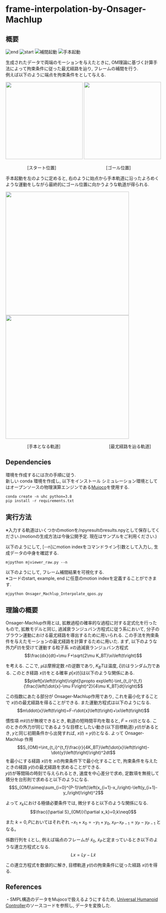 
# **frame-interpolation-by-Onsager-Machlup**

## 概要 
![end](https://github.com/rimao-uni/Frame-interpolation-by-OM-theory/assets/117995370/14266795-9c37-4d94-8e70-0e7be0be8fe4)
![start](https://github.com/rimao-uni/Frame-interpolation-by-OM-theory/assets/117995370/23aa5926-fb31-49d1-8201-6d218ca93aab)
![補間起動](https://github.com/rimao-uni/Frame-interpolation-by-OM-theory/assets/117995370/08a3790c-cadc-4e9c-8f1e-642f340db244)
![手本起動](https://github.com/rimao-uni/Frame-interpolation-by-OM-theory/assets/117995370/58fa6976-06cf-4037-874f-4cf4a8512a58)

生成されたデータで両端のモーションを与えたときに, OM理論に基づく計算手法によって拘束条件に従った最尤経路を辿り, フレームの補間を行う.  
例えば以下のように端点を拘束条件をとして与える.  

<img src="https://github.com/rimao-uni/Frame-interpolation-by-OM-theory/assets/117995370/23aa5926-fb31-49d1-8201-6d218ca93aab" height="250">
<img src="https://github.com/rimao-uni/Frame-interpolation-by-OM-theory/assets/117995370/14266795-9c37-4d94-8e70-0e7be0be8fe4" height="250">

　　　　　[スタート位置]　　　　　　　 　　　　  [ゴール位置]　　　　　　　　　　

手本起動を左のように定めると, 右のように始点から手本軌道に沿ったよろめくような運動をしながら最終的にゴール位置に向かうような軌道が得られる.  

<img src="https://github.com/rimao-uni/Frame-interpolation-by-OM-theory/assets/img/手本軌道.gif" height="400">
<img src="https://github.com/rimao-uni/Frame-interpolation-by-OM-theory/assets/img/補間軌道.gif" height="400">  

　　　　　[手本となる軌道]  　　　　　　　　　　　[最尤経路を辿る軌道]  

## Dependencies  
環境を作成するには次の手順に従う.  
新しい conda 環境を作成し, 以下をインストール
シミュレーション環境としてはオープンソースの物理演算エンジンである[Mujoco](https://mujoco.org/)を使用する.
```
conda create -n uhc python=3.8
pip install -r requirements.txt
```
## 実行方法
※入力する軌道はいくつかのmotionを/npyresultのresults.npyとして保存してください.(motionの生成方法は今後公開予定. 現在はサンプルをご利用ください.)

以下のようにして, [--n]にmotion indexをコマンドライン引数として入力し, 生成データの中身を確認する.  
```
mjpython mjviewer_raw.py --n
```

以下のようにして, フレーム補間結果を可視化する.   
※コードのstart, example, end に任意のmotion indexを定義することができます.
```
mjpython Onsager_Machlup_Interpolate_qpos.py  
```

## 理論の概要
Onsager-Machlup作用とは, 拡散過程の確率的な過程に対する定式化を行ったもので, 拡散モデルと同じ, 過減衰ランジュバン方程式に従う系において, 分子のブラウン運動における最尤経路を導出するために用いられる. この手法を拘束条件を与えたモーションの最尤経路を計算するために用いた. まず, 以下のような外力𝐹(𝑡)を受けて運動する粒子系 𝑥の過減衰ランジュバン方程式 
$$\frac{dx}{dt}=\mu F+\sqrt{2\mu K_BT}\xi\left(t\right)$$

を考える. ここで, 𝜇は摩擦定数 𝑟の逆数であり, $K_BT$は温度, 𝜉(𝑡)はランダム力である. このとき経路 𝑥(𝑡)をとる確率 𝑝[𝑥(𝑡)]は以下のような関係にある. 
$$p\left[x\left(t\right)\right]\propto exp\left(-\int_{t_i}^{t_f}{\frac{\left(\dot{x}-\mu F\right)^2}{4\mu K_BT}dt}\right)$$

この指数にあたる部分が Onsager-Machlup作用であり, これを最小化することで 𝑥(𝑡)の最尤経路を得ることができる. また運動方程式は以下のようになる. 
$$m\ddot{x}\left(t\right)=F-r\dot{x}\left(t\right)+\xi\left(t\right)$$

慣性項 𝑚𝑥̈(𝑡)が無視できるとき, 軌道の短時間平均を取ると, 𝐹 = 𝑟𝑥̇(𝑡)となる. このときの外力が同じであるような目標としたい動き(以下目標軌道) 𝑦(𝑡)があるとき, 𝑦と同じ初期条件から出発すれば, 𝑥(𝑡) = 𝑦(𝑡)となる. よって Onsager-Machlup 作用 
$$S_{OM}=\int_{t_i}^{t_f}\frac{r}{4K_BT}\left(\dot{x}\left(t\right)-\dot{y}\left(t\right)\right)^2dt$$
を最小にする経路 𝑥(𝑡)を 𝑥の拘束条件下で最小化することで, 拘束条件を与えたときの経路 𝑦(𝑡)の最尤経路を求めることができる.   
𝑦(𝑡)が等間隔の時刻で与えられるとき, 速度を中心差分で求め, 定数項を無視して積分を台形則で求めると以下のようになる.   
$$S_{OM}\simeq\sum_{i=0}^{P-1}\left(\left(x_{i+1}-x_i\right)-\left(y_{i+1}-y_i\right)\right)^2$$

よって $x_k$における極値必要条件では, 微分すると以下のような関係になる.  
$$\frac{{\partial S}_{OM}}{\partial x_k}=0,k\neq0$$  

また $k=0,P$においてはそれぞれ ${-x_1+x}_0={-y_1+y}_0$, $x_P{-x} _ {P-1}=y_P-y _{P-1}$ となる。
  
係数行列を $L$とし, 例えば端点のフレームが ${\widetilde{x}}_0$, ${\widetilde{x}}_P$と定まっているとき以下のような連立方程式となる.  
$$Lx=Ly-L\widetilde{x}$$

この連立方程式を数値的に解き, 目標軌道 𝑦(𝑡)の拘束条件に従った経路 𝑥(𝑡)を得る.   


## References
・SMPL構造のデータをMujocoで扱えるようにするため, [Universal Humanoid Controller](https://github.com/ZhengyiLuo/UHC?tab=readme-ov-file)のソースコードを参照し, データを変換した.
